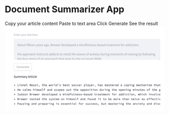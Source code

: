 # Document Summarizer App
Copy your article content
Paste to text area
Click Generate
See the result
![Screenshot 2023-08-04 at 16.53.45.png](Screenshot%202023-08-04%20at%2016.53.45.png)